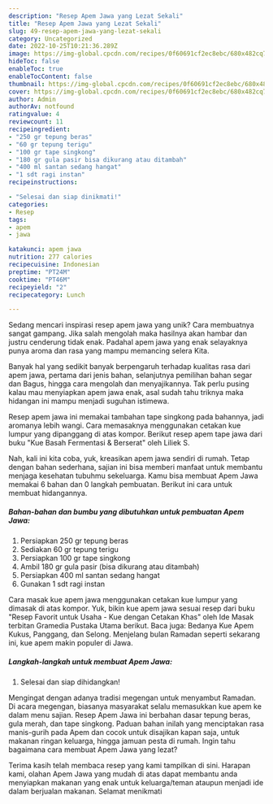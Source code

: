 ```yaml
---
description: "Resep Apem Jawa yang Lezat Sekali"
title: "Resep Apem Jawa yang Lezat Sekali"
slug: 49-resep-apem-jawa-yang-lezat-sekali
category: Uncategorized
date: 2022-10-25T10:21:36.289Z
image: https://img-global.cpcdn.com/recipes/0f60691cf2ec8ebc/680x482cq70/apem-jawa-foto-resep-utama.jpg
hideToc: false
enableToc: true
enableTocContent: false
thumbnail: https://img-global.cpcdn.com/recipes/0f60691cf2ec8ebc/680x482cq70/apem-jawa-foto-resep-utama.jpg
cover: https://img-global.cpcdn.com/recipes/0f60691cf2ec8ebc/680x482cq70/apem-jawa-foto-resep-utama.jpg
author: Admin
authorAv: notfound
ratingvalue: 4
reviewcount: 11
recipeingredient:
- "250 gr tepung beras"
- "60 gr tepung terigu"
- "100 gr tape singkong"
- "180 gr gula pasir bisa dikurang atau ditambah"
- "400 ml santan sedang hangat"
- "1 sdt ragi instan"
recipeinstructions:

- "Selesai dan siap dinikmati!"
categories:
- Resep
tags:
- apem
- jawa

katakunci: apem jawa 
nutrition: 277 calories
recipecuisine: Indonesian
preptime: "PT24M"
cooktime: "PT46M"
recipeyield: "2"
recipecategory: Lunch

---
```





Sedang mencari inspirasi resep apem jawa yang unik? Cara membuatnya sangat gampang. Jika salah mengolah maka hasilnya akan hambar dan justru cenderung tidak enak. Padahal apem jawa yang enak selayaknya punya aroma dan rasa yang mampu memancing selera Kita.





Banyak hal yang sedikit banyak berpengaruh terhadap kualitas rasa dari apem jawa, pertama dari jenis bahan, selanjutnya pemilihan bahan segar dan Bagus, hingga cara mengolah dan menyajikannya. Tak perlu pusing kalau mau menyiapkan apem jawa enak,      asal sudah tahu triknya maka hidangan ini mampu menjadi suguhan istimewa.














Resep apem jawa ini memakai tambahan tape singkong pada bahannya, jadi aromanya lebih wangi. Cara memasaknya menggunakan cetakan kue lumpur yang dipanggang di atas kompor. Berikut resep apem tape jawa dari buku &#34;Kue Basah Fermentasi &amp; Berserat&#34; oleh Liliek S.






Nah, kali ini kita coba, yuk, kreasikan apem jawa sendiri di rumah. Tetap dengan bahan sederhana, sajian ini bisa memberi manfaat untuk membantu menjaga kesehatan tubuhmu sekeluarga. Kamu bisa membuat Apem Jawa memakai 6 bahan dan 0 langkah pembuatan. Berikut ini cara untuk membuat hidangannya.

<!--inarticleads1-->

##### Bahan-bahan dan bumbu yang dibutuhkan untuk pembuatan Apem Jawa:

1. Persiapkan 250 gr tepung beras
1. Sediakan 60 gr tepung terigu
1. Persiapkan 100 gr tape singkong
1. Ambil 180 gr gula pasir (bisa dikurang atau ditambah)
1. Persiapkan 400 ml santan sedang hangat
1. Gunakan 1 sdt ragi instan


Cara masak kue apem jawa menggunakan cetakan kue lumpur yang dimasak di atas kompor. Yuk, bikin kue apem jawa sesuai resep dari buku &#34;Resep Favorit untuk Usaha - Kue dengan Cetakan Khas&#34; oleh Ide Masak terbitan Gramedia Pustaka Utama berikut. Baca juga: Bedanya Kue Apem Kukus, Panggang, dan Selong. Menjelang bulan Ramadan seperti sekarang ini, kue apem makin populer di Jawa. 

<!--inarticleads2-->

##### Langkah-langkah untuk membuat Apem Jawa:


1. Selesai dan siap dihidangkan!

Mengingat dengan adanya tradisi megengan untuk menyambut Ramadan. Di acara megengan, biasanya masyarakat selalu memasukkan kue apem ke dalam menu sajian. Resep Apem Jawa ini berbahan dasar tepung beras, gula merah, dan tape singkong. Paduan bahan inilah yang menciptakan rasa manis-gurih pada Apem dan cocok untuk disajikan kapan saja, untuk makanan ringan keluarga, hingga jamuan pesta di rumah. Ingin tahu bagaimana cara membuat Apem Jawa yang lezat? 

Terima kasih telah membaca resep yang kami tampilkan di sini. Harapan kami, olahan Apem Jawa yang mudah di atas dapat membantu anda menyiapkan makanan yang enak untuk keluarga/teman ataupun menjadi ide dalam berjualan makanan. Selamat menikmati

